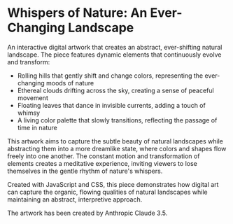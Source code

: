 # Whispers of Nature: An Ever-Changing Landscape

An interactive digital artwork that creates an abstract, ever-shifting natural landscape. The piece features dynamic elements that continuously evolve and transform:

- Rolling hills that gently shift and change colors, representing the ever-changing moods of nature
- Ethereal clouds drifting across the sky, creating a sense of peaceful movement
- Floating leaves that dance in invisible currents, adding a touch of whimsy
- A living color palette that slowly transitions, reflecting the passage of time in nature

This artwork aims to capture the subtle beauty of natural landscapes while abstracting them into a more dreamlike state, where colors and shapes flow freely into one another. The constant motion and transformation of elements creates a meditative experience, inviting viewers to lose themselves in the gentle rhythm of nature's whispers.

Created with JavaScript and CSS, this piece demonstrates how digital art can capture the organic, flowing qualities of natural landscapes while maintaining an abstract, interpretive approach.

The artwork has been created by Anthropic Claude 3.5.
